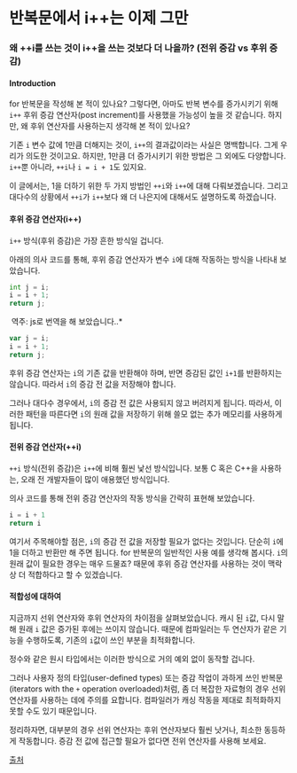 # 반복문에서 i++는 이제 그만

### 왜 ++i를 쓰는 것이 i++을 쓰는 것보다 더 나을까? (전위 증감 vs 후위 증감) 

#### Introduction

for 반복문을 작성해 본 적이 있나요? 그렇다면, 아마도 반복 변수를 증가시키기 위해 `i++` 후위 증감 연산자(post increment)를 사용했을 가능성이 높을 것 같습니다. 하지만, 왜 후위 연산자를 사용하는지 생각해 본 적이 있나요? 

기존 `i` 변수 값에 1만큼 더해지는 것이, `i++`의 결과값이라는 사실은 명백합니다. 그게 우리가 의도한 것이고요. 하지만, 1만큼 더 증가시키기 위한 방법은 그 외에도 다양합니다. `i++`뿐 아니라, `++i`나 `i = i + 1`도 있지요.

이 글에서는, 1을 더하기 위한 두 가지 방법인 `++i`와 `i++`에 대해 다뤄보겠습니다. 그리고 대다수의 상황에서 `++i`가 `i++`보다 왜 더 나은지에 대해서도 설명하도록 하겠습니다.

#### 후위 증감 연산자(i++)

`i++` 방식(후위 증감)은 가장 흔한 방식일 겁니다.

아래의 의사 코드를 통해, 후위 증감 연산자가 변수 `i`에 대해 작동하는 방식을 나타내 보았습니다.

```python
int j = i;
i = i + 1;
return j;
```

​	역주: js로 번역을 해 보았습니다..*

```js
var j = i;
i = i + 1;
return j;
```

후위 증감 연산자는 `i`의 기존 값을 반환해야 하며, 반면 증감된 값인 `i+1`를 반환하지는 않습니다. 따라서 `i`의 증감 전 값을 저장해야 합니다.

그러나 대다수 경우에서, `i`의 증감 전 값은 사용되지 않고 버려지게 됩니다. 따라서, 이러한 패턴을 따른다면 `i`의 원래 값을 저장하기 위해 쓸모 없는 추가 메모리를 사용하게 됩니다.



#### 전위 증감 연산자(++i)

`++i` 방식(전위 증감)은 `i++`에 비해 훨씬 낯선 방식입니다. 보통 C 혹은 C++을 사용하는, 오래 전 개발자들이 많이 애용했던 방식입니다.

의사 코드를 통해 전위 증감 연산자의 작동 방식을 간략히 표현해 보았습니다.

```python
i = i + 1
return i
```

여기서 주목해야할 점은, `i`의 증감 전 값을 저장할 필요가 없다는 것입니다. 단순히 `i`에 1을 더하고 반환만 해 주면 됩니다. for 반복문의 일반적인 사용 예를 생각해 봅시다. `i`의 원래 값이 필요한 경우는 매우 드물죠? 때문에 후위 증감 연산자를 사용하는 것이 맥락상 더 적합하다고 할 수 있겠습니다.



#### 적합성에 대하여

지금까지 선위 연산자와 후위 연산자의 차이점을 살펴보았습니다. 캐시 된 `i`값, 다시 말해 원래 `i` 값은 증가된 후에는 쓰이지 않습니다. 때문에 컴파일러는 두 연산자가 같은 기능을 수행하도록, 기존의 `i`값이 쓰인 부분을 최적화합니다. 

정수와 같은 원시 타입에서는 이러한 방식으로 거의 예외 없이 동작할 겁니다.

그러나 사용자 정의 타입(user-defined types) 또는 증감 작업이 과하게 쓰인 반복문(iterators with the `+` operation overloaded)처럼, 좀 더 복잡한 자료형의 경우 선위 연산자를 사용하는 데에 주의를 요합니다. 컴파일러가 캐싱 작동을 제대로 최적화하지 못할 수도 있기 때문입니다.

정리하자면, 대부분의 경우 선위 연산자는 후위 연산자보다 훨씬 낫거나, 최소한 동등하게 작동합니다. 증감 전 값에 접근할 필요가 없다면 전위 연산자를 사용해 보세요.



[출처](https://medium.com/better-programming/here-are-11-console-commands-every-developer-should-know-54e348ef22fa)


